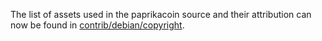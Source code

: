 The list of assets used in the paprikacoin source and their attribution can now be found in [contrib/debian/copyright](../contrib/debian/copyright).

